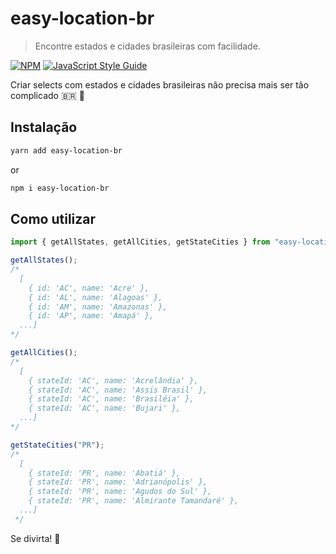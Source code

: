 # easy-location-br

> Encontre estados e cidades brasileiras com facilidade.

[![NPM](https://img.shields.io/npm/v/easy-location-br.svg)](https://www.npmjs.com/package/easy-location-br) [![JavaScript Style Guide](https://img.shields.io/badge/code_style-standard-brightgreen.svg)](https://standardjs.com)

Criar selects com estados e cidades brasileiras não precisa mais ser tão complicado :brazil: :tada:

## Instalação

```bash
yarn add easy-location-br
```

or

```bash
npm i easy-location-br
```

## Como utilizar

```jsx
import { getAllStates, getAllCities, getStateCities } from "easy-location-br";

getAllStates();
/*
  [
    { id: 'AC', name: 'Acre' },
    { id: 'AL', name: 'Alagoas' },
    { id: 'AM', name: 'Amazonas' },
    { id: 'AP', name: 'Amapá' },
  ...]
*/

getAllCities();
/* 
  [
    { stateId: 'AC', name: 'Acrelândia' },
    { stateId: 'AC', name: 'Assis Brasil' },
    { stateId: 'AC', name: 'Brasiléia' },
    { stateId: 'AC', name: 'Bujari' }, 
  ...]
*/

getStateCities("PR");
/* 
  [ 
    { stateId: 'PR', name: 'Abatiá' },
    { stateId: 'PR', name: 'Adrianópolis' },
    { stateId: 'PR', name: 'Agudos do Sul' },
    { stateId: 'PR', name: 'Almirante Tamandaré' },
  ...]
 */
```

Se divirta! :rocket:
